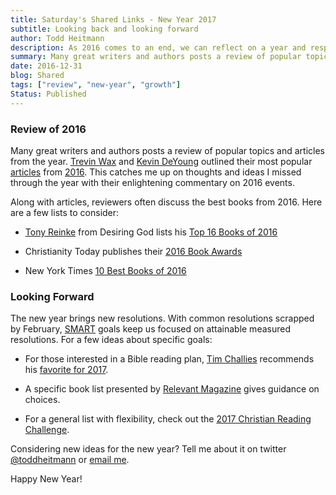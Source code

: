 ```yaml
---
title: Saturday's Shared Links - New Year 2017
subtitle: Looking back and looking forward
author: Todd Heitmann
description: As 2016 comes to an end, we can reflect on a year and respond with new resolve. Here are a few ways to take action.
summary: Many great writers and authors posts a review of popular topics and articles from the year. Trevin Wax and Kevin DeYoung outlined their most popular articles from 2016. This catches me up on thoughts and ideas I missed through the year with their enlightening commentary on 2016 events. Along with articles, reviewers often discuss the best books from 2016. Here are a few lists to consider.
date: 2016-12-31
blog: Shared
tags: ["review", "new-year", "growth"]
Status: Published
---
```


### Review of 2016

Many great writers and authors posts a review of popular topics and articles from the year. [Trevin Wax](https://twitter.com/TrevinWax) and [Kevin DeYoung](https://twitter.com/RevKevDeYoung) outlined their most popular [articles](https://blogs.thegospelcoalition.org/trevinwax/2016/12/20/my-most-read-articles-of-2016/) from [2016](https://blogs.thegospelcoalition.org/kevindeyoung/2016/12/27/top-ten-blog-posts-of-2016/). This catches me up on thoughts and ideas I missed through the year with their enlightening commentary on 2016 events.

Along with articles, reviewers often discuss the best books from 2016. Here are a few lists to consider:

- [Tony Reinke](http://www.twitter.com/tonyreinke) from Desiring God lists his [Top 16 Books of 2016](http://www.desiringgod.org/articles/top-16-books-of-2016)

- Christianity Today publishes their [2016 Book Awards](http://www.christianitytoday.com/ct/2016/january-february/christianity-todays-2016-book-awards.html)

- New York Times [10 Best Books of 2016](http://www.nytimes.com/interactive/2016/books/review/best-books.html?_r=0)

### Looking Forward

The new year brings new resolutions. With common resolutions scrapped by February, [SMART](https://www.mindtools.com/pages/article/smart-goals.htm) goals keep us focused on attainable measured resolutions. For a few ideas about specific goals:

- For those interested in a Bible reading plan, [Tim Challies](https://twitter.com/challies) recommends his [favorite for 2017](http://www.challies.com/resources/my-favorite-bible-reading-plan-for-2017).

- A specific book list presented by [Relevant Magazine](http://www.relevantmagazine.com/culture/6-books-will-change-way-you-see-world) gives guidance on choices.

- For a general list with flexibility, check out the [2017 Christian Reading Challenge](http://www.challies.com/resources/the-2017-christian-reading-challenge).

Considering new ideas for the new year? Tell me about it on twitter [@toddheitmann](https://twitter.com/toddheitmann) or [email me](mailto:me@toddheitmann.com).

Happy New Year!

